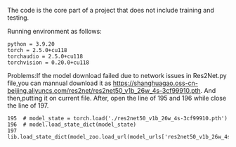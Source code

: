 The code is the core part of a project that does not include training and testing.

Running environment as follows:

	python = 3.9.20
	torch = 2.5.0+cu118
	torchaudio = 2.5.0+cu118
	torchvision = 0.20.0+cu118
Problems:If the model download failed due to network issues in Res2Net.py file,you can mannual download it as https://shanghuagao.oss-cn-beijing.aliyuncs.com/res2net/res2net50_v1b_26w_4s-3cf99910.pth.
And then,putting it on current file. After, open the line of 195 and 196 while close the line of 197.

	195  # model_state = torch.load('./res2net50_v1b_26w_4s-3cf99910.pth')
	196  # model.load_state_dict(model_state)
	197  lib.load_state_dict(model_zoo.load_url(model_urls['res2net50_v1b_26w_4s']))
